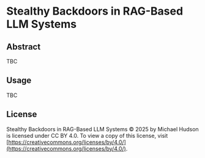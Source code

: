 # Stealthy Backdoors in RAG-Based LLM Systems

## Abstract

TBC

## Usage

TBC

## License

Stealthy Backdoors in RAG-Based LLM Systems © 2025 by Michael Hudson is licensed under CC BY 4.0. To view a copy of this license, visit [https://creativecommons.org/licenses/by/4.0/](https://creativecommons.org/licenses/by/4.0/).
